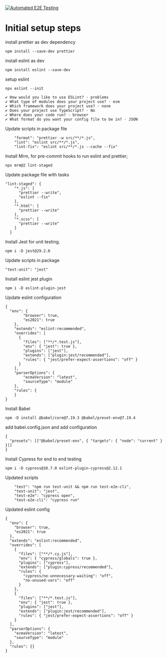 [![Automated E2E Testing](https://github.com/vanjama/social-media-client/actions/workflows/e2e-test.yml/badge.svg)](https://github.com/vanjama/social-media-client/actions/workflows/e2e-test.yml)
# Initial setup steps

install prettier as dev dependency

```
npm install --save-dev prettier
```

install eslint as dev

```
npm install eslint --save-dev
```

setup eslint

```
npx eslint --init

✔ How would you like to use ESLint? · problems
✔ What type of modules does your project use? · esm
✔ Which framework does your project use? · none
✔ Does your project use TypeScript? · No
✔ Where does your code run? · browser
✔ What format do you want your config file to be in? · JSON
```

Update scripts in package file

```
    "format": "prettier -w src/**/*.js",
    "lint": "eslint src/**/*.js",
    "lint-fix": "eslint src/**/*.js --cache --fix"
```

Install Mrm, for pre-commit hooks to run eslint and prettier;

```
npx mrm@2 lint-staged
```

Update package file with tasks

```
"lint-staged": {
    "*.js": [
      "prettier --write",
      "eslint --fix"
    ],
    "*.html": [
      "prettier --write"
    ],
    "*.scss": [
      "prettier --write"
    ]
  }
```

Install Jest for unit testing.

```
npm i -D jest@29.2.0
```

Update scripts in package

```
"test-unit": "jest"
```

Install eslint jest plugin

```
npm i -D eslint-plugin-jest
```

Update eslint configuration

```
{
  "env": {
        "browser": true,
        "es2021": true
    },
    "extends": "eslint:recommended",
    "overrides": [
      {
        "files": ["**/*.test.js"],
        "env": { "jest": true },
        "plugins": ["jest"],
        "extends": ["plugin:jest/recommended"],
        "rules": { "jest/prefer-expect-assertions": "off" }
      }
    ],
    "parserOptions": {
        "ecmaVersion": "latest",
        "sourceType": "module"
    },
    "rules": {
    }
}
```

Install Babel

```
npm -D install @babel/core@7.19.3 @babel/preset-env@7.19.4
```

add babel.config.json and add configuration

```
{
  "presets": [["@babel/preset-env", { "targets": { "node": "current" } }]]
}
```

Install Cypress for end to end testing

```
npm i -D cypress@10.7.0 eslint-plugin-cypress@2.12.1
```

Updated scripts

```
    "test": "npm run test-unit && npm run test-e2e-cli",
    "test-unit": "jest",
    "test-e2e": "cypress open",
    "test-e2e-cli": "cypress run"
```

Updated eslint config

```
{
  "env": {
    "browser": true,
    "es2021": true
  },
  "extends": "eslint:recommended",
  "overrides": [
    {
      "files": ["**/*.cy.js"],
      "env": { "cypress/globals": true },
      "plugins": ["cypress"],
      "extends": ["plugin:cypress/recommended"],
      "rules": {
        "cypress/no-unnecessary-waiting": "off",
        "no-unused-vars": "off"
      }
    },
    {
      "files": ["**/*.test.js"],
      "env": { "jest": true },
      "plugins": ["jest"],
      "extends": ["plugin:jest/recommended"],
      "rules": { "jest/prefer-expect-assertions": "off" }
    }
  ],
  "parserOptions": {
    "ecmaVersion": "latest",
    "sourceType": "module"
  },
  "rules": {}
}
```

